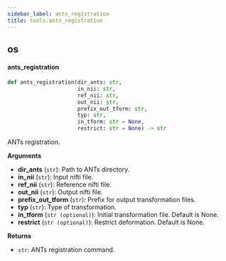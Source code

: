 ```yaml
---
sidebar_label: ants_registration
title: tools.ants_registration
---
```


## os

#### ants\_registration

```python
def ants_registration(dir_ants: str,
                      in_nii: str,
                      ref_nii: str,
                      out_nii: str,
                      prefix_out_tform: str,
                      typ: str,
                      in_tform: str = None,
                      restrict: str = None) -> str
```

ANTs registration.

**Arguments**

* **dir_ants** (`str`): Path to ANTs directory.
* **in_nii** (`str`): Input nifti file.
* **ref_nii** (`str`): Reference nifti file.
* **out_nii** (`str`): Output nifti file.
* **prefix_out_tform** (`str`): Prefix for output transformation files.
* **typ** (`str`): Type of transformation.
* **in_tform** (`str (optional)`): Initial transformation file. Default is None.
* **restrict** (`str (optional)`): Restrict deformation. Default is None.

**Returns**

* `str`: ANTs registration command.

